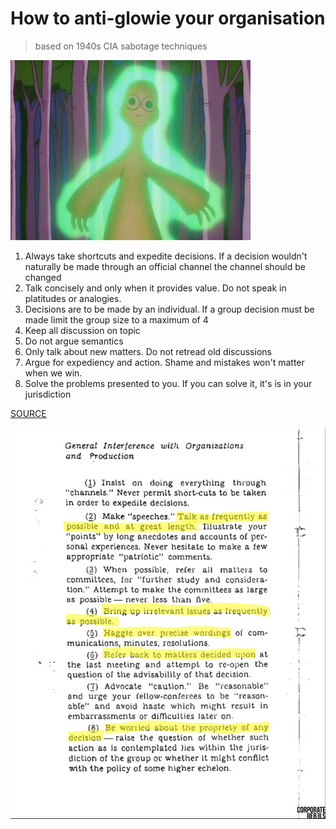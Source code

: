 # How to anti-glowie your organisation

> based on 1940s CIA sabotage techniques

![alien](assets/Glowing-mr-burns.jpg)

1. Always take shortcuts and expedite decisions. If a decision wouldn't
   naturally be made through an official channel the channel should be changed
2. Talk concisely and only when it provides value. Do not speak in platitudes
   or analogies.
3. Decisions are to be made by an individual. If a group decision must be made
   limit the group size to a maximum of 4
4. Keep all discussion on topic
5. Do not argue semantics
6. Only talk about new matters. Do not retread old discussions
7. Argue for expediency and action. Shame and mistakes won't matter when we
   win.
8. Solve the problems presented to you. If you can solve it, it's is in your
   jurisdiction

[SOURCE](https://sloanreview.mit.edu/article/how-to-inadvertently-sabotage-your-organization/)

![glow](assets/glow.jpg)
